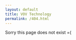 ```yaml
---
layout: default
title: VOV Technology
permalink: /404.html
---
```

<p>Sorry this page does not exist =(</p>
